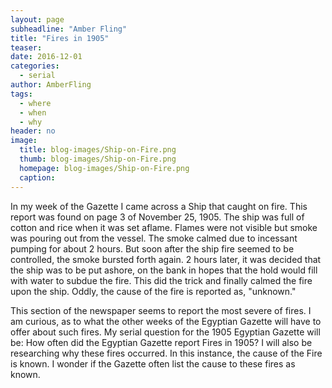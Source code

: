 ```yaml
---
layout: page
subheadline: "Amber Fling"
title: "Fires in 1905"
teaser:
date: 2016-12-01
categories:
  - serial
author: AmberFling
tags:
  - where
  - when
  - why
header: no
image:
  title: blog-images/Ship-on-Fire.png
  thumb: blog-images/Ship-on-Fire.png
  homepage: blog-images/Ship-on-Fire.png
  caption:
---
```

In my week of the Gazette I came across a Ship that caught
on fire. This report was found on page 3 of November 25, 1905.
The ship was full of cotton and rice when it was
set aflame. Flames were not visible but smoke was pouring
out from the vessel. The smoke calmed due to incessant pumping
for about 2 hours. But soon after the ship fire seemed to be
controlled, the smoke bursted forth again.
2 hours later, it was decided that the ship was to be put
ashore, on the bank in hopes that the hold would fill with
water to subdue the fire. This did the trick and finally
calmed the fire upon the ship.
Oddly, the cause of the fire is reported as,
"unknown."

This section of the newspaper seems to report the most
severe of fires. I am curious, as to what the other weeks of the
Egyptian Gazette will have to offer about such fires. My serial
question for the 1905 Egyptian Gazette will be: How often did
the Egyptian Gazette report Fires in 1905? I will also be researching
why these fires occurred. In this instance, the cause of the Fire is
known. I wonder if the Gazette often list the cause to these fires
as known.
